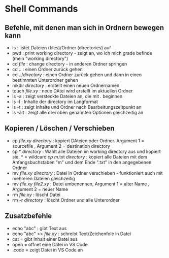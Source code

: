 # Shell Commands

## Befehle, mit denen man sich in Ordnern bewegen kann
* ls : listet Dateien (files)/Ordner (directories) auf 
* pwd : print working directory - zeigt an, wo ich mich grade befinde (mein "working directory")
* cd *file* : change directory - in anderen Ordner springen
* cd .. : einen Ordner zurück gehen
* cd ../*directory* : einen Ordner zurück gehen und dann in einen bestimmten Unterordner gehen
* mkdir *directory* : erstellt einen neuen Ordnernamen
* touch *file.xy* : neue DAtei wird erstellt im aktuellen Ordner
* ls -a : zeigt versteckte Dateien an, die mit *.* beginnen
* ls -l : Inhalte der directory im Langformat
* ls -t : zeigt Inhalte und Ordner nach Bearbeitungszeitpunkt an
* ls -alt : zeigt alle drei oben genannten Optionen gleichzeitig an

## Kopieren / Löschen / Verschieben
* cp *file.xy* *directory* : kopiert DAteien oder Ordner. Argument 1 = sourcefile , Argument 2 = destination directory
* cp * *directory* : Wählt alle Dateien im working directory aus und kopiert sie. * = wildcard
*cp m*.txt *directory* : kopiert alle Dateien mit dem Anfangsbuchstaben "m" und dem Ende ".txt" in den angegebenen Ordner
* mv *file.xy* *directory* : Datei in Ordner verschieben - funktioniert auch mit mehreren Dateien gleichzeitig
* mv *file.xy* *file2.xy* : Datei umbenennen, Argument 1 = alter Name , Argument 2 = neuer Name
* rm *file.xy* : löscht Datei
* rm -r *directory* : löscht Ordner und alle Unterordner

## Zusatzbefehle
* echo "abc" : gibt Text aus
* echo "abc" >> *file.xy* : schreibt Text/Zeichenfole in Datei
* cat = gibt Inhalt einer Datei aus
* open = öffnet eine Datei in VS Code
* .code = zeigt Datei in VS Code an